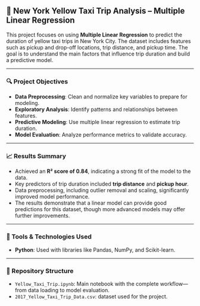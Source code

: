 ## 🚖 New York Yellow Taxi Trip Analysis – Multiple Linear Regression

This project focuses on using **Multiple Linear Regression** to predict the duration of yellow taxi trips in New York City. The dataset includes features such as pickup and drop-off locations, trip distance, and pickup time. The goal is to understand the main factors that influence trip duration and build a predictive model.

---

### 🔍 Project Objectives

* **Data Preprocessing**: Clean and normalize key variables to prepare for modeling.
* **Exploratory Analysis**: Identify patterns and relationships between features.
* **Predictive Modeling**: Use multiple linear regression to estimate trip duration.
* **Model Evaluation**: Analyze performance metrics to validate accuracy.

---

### 📈 Results Summary

* Achieved an **R² score of 0.84**, indicating a strong fit of the model to the data.
* Key predictors of trip duration included **trip distance** and **pickup hour**.
* Data preprocessing, including outlier removal and scaling, significantly improved model performance.
* The results demonstrate that a linear model can provide good predictions for this dataset, though more advanced models may offer further improvements.

---

### 🧰 Tools & Technologies Used

* **Python**:  Used with libraries like Pandas, NumPy, and Scikit-learn.

---

### 📂 Repository Structure

* `Yellow_Taxi_Trip.ipynb`: Main notebook with the complete workflow—from data loading to model evaluation.
* `2017_Yellow_Taxi_Trip_Data.csv`: dataset used for the project.


